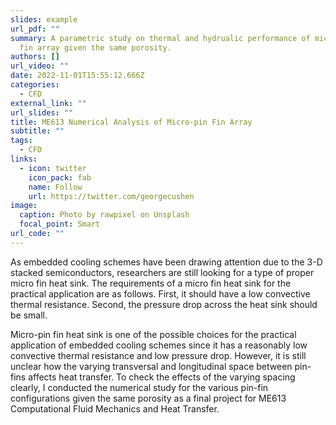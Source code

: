 ```yaml
---
slides: example
url_pdf: ""
summary: A parametric study on thermal and hydrualic performance of micro-pin
  fin array given the same porosity.
authors: []
url_video: ""
date: 2022-11-01T15:55:12.666Z
categories:
  - CFD
external_link: ""
url_slides: ""
title: ME613 Numerical Analysis of Micro-pin Fin Array
subtitle: ""
tags:
  - CFD
links:
  - icon: twitter
    icon_pack: fab
    name: Follow
    url: https://twitter.com/georgecushen
image:
  caption: Photo by rawpixel on Unsplash
  focal_point: Smart
url_code: ""
---
```


As embedded cooling schemes have been drawing attention due to the 3-D stacked semiconductors, researchers are still looking for a type of proper micro fin heat sink. The requirements of a micro fin heat sink for the practical application are as follows. First, it should have a low convective thermal resistance. Second, the pressure drop across the heat sink should be small.

Micro-pin fin heat sink is one of the possible choices for the practical application of embedded cooling schemes since it has a reasonably low convective thermal resistance and low pressure drop. However, it is still unclear how the varying transversal and longitudinal space between pin-fins affects heat transfer. To check the effects of the varying spacing clearly, I conducted the numerical study for the various pin-fin configurations given the same porosity as a final project for ME613 Computational Fluid Mechanics and Heat Transfer.
